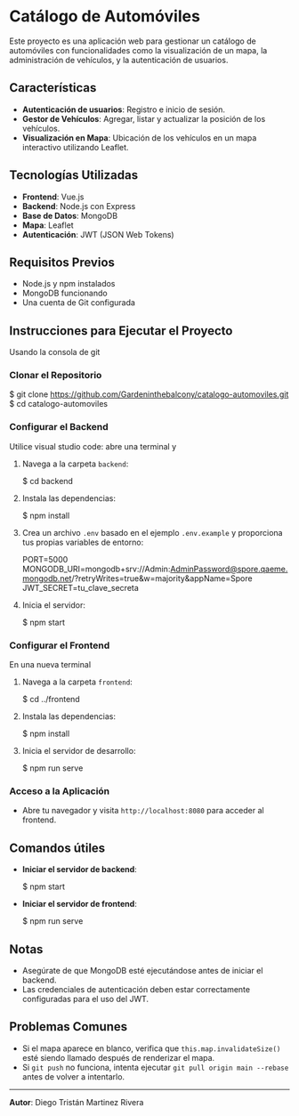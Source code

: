# Catálogo de Automóviles

Este proyecto es una aplicación web para gestionar un catálogo de automóviles con funcionalidades como la visualización de un mapa, la administración de vehículos, y la autenticación de usuarios.

## Características

- **Autenticación de usuarios**: Registro e inicio de sesión.
- **Gestor de Vehículos**: Agregar, listar y actualizar la posición de los vehículos.
- **Visualización en Mapa**: Ubicación de los vehículos en un mapa interactivo utilizando Leaflet.

## Tecnologías Utilizadas

- **Frontend**: Vue.js
- **Backend**: Node.js con Express
- **Base de Datos**: MongoDB
- **Mapa**: Leaflet
- **Autenticación**: JWT (JSON Web Tokens)

## Requisitos Previos

- Node.js y npm instalados
- MongoDB funcionando
- Una cuenta de Git configurada

## Instrucciones para Ejecutar el Proyecto
Usando la consola de git
### Clonar el Repositorio


$ git clone https://github.com/Gardeninthebalcony/catalogo-automoviles.git
$ cd catalogo-automoviles


### Configurar el Backend
Utilice visual studio code:
abre una terminal y

1. Navega a la carpeta `backend`:
   
   $ cd backend
   
2. Instala las dependencias:

   $ npm install
   
3. Crea un archivo `.env` basado en el ejemplo `.env.example` y proporciona tus propias variables de entorno:
   
   PORT=5000
   MONGODB_URI=mongodb+srv://Admin:AdminPassword@spore.qaeme.mongodb.net/?retryWrites=true&w=majority&appName=Spore
   JWT_SECRET=tu_clave_secreta

   
4. Inicia el servidor:

   $ npm start
   

### Configurar el Frontend
En una nueva terminal

1. Navega a la carpeta `frontend`:
   
   $ cd ../frontend
   
2. Instala las dependencias:
   
   $ npm install
   
3. Inicia el servidor de desarrollo:
   
   $ npm run serve
   

### Acceso a la Aplicación

- Abre tu navegador y visita `http://localhost:8080` para acceder al frontend.

## Comandos útiles

- **Iniciar el servidor de backend**:
  
  $ npm start
  
- **Iniciar el servidor de frontend**:
  
  $ npm run serve
  

## Notas

- Asegúrate de que MongoDB esté ejecutándose antes de iniciar el backend.
- Las credenciales de autenticación deben estar correctamente configuradas para el uso del JWT.

## Problemas Comunes

- Si el mapa aparece en blanco, verifica que `this.map.invalidateSize()` esté siendo llamado después de renderizar el mapa.
- Si `git push` no funciona, intenta ejecutar `git pull origin main --rebase` antes de volver a intentarlo.

---

**Autor**: Diego Tristán Martinez Rivera
